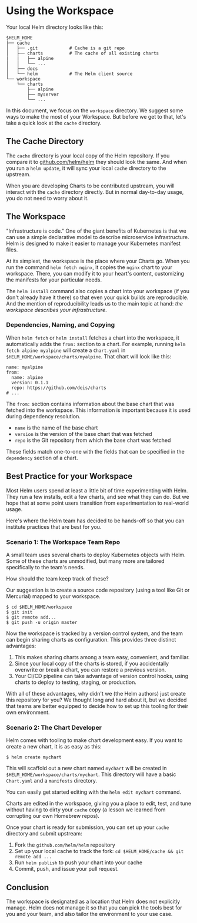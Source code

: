 # Using the Workspace

Your local Helm directory looks like this:

```
$HELM_HOME
├── cache
│   ├── .git            # Cache is a git repo
│   ├── charts          # The cache of all existing charts
|   |   ├── alpine
│   │   └── ...
│   ├── docs
│   └── helm            # The Helm client source
└── workspace
    └── charts
        ├── alpine
        ├── myserver
        └── ...
```

In this document, we focus on the `workspace` directory. We suggest some ways to make the most of your Workspace. But before we get to that, let's take a quick look at the `cache` directory.

## The Cache Directory

The `cache` directory is your local copy of the Helm repository. If you compare it to [github.com/helm/helm](https://github.com/helm/helm) they should look the same. And when you run a `helm update`, it will sync your local `cache` directory to the upstream.

When you are developing Charts to be contributed upstream, you will interact with the `cache` directory directly. But in normal day-to-day usage, you do not need to worry about it.

## The Workspace

"Infrastructure is code." One of the giant benefits of Kubernetes is that we can use a simple declarative model to describe microservice infrastructure. Helm is designed to make it easier to manage your Kubernetes manifest files.

At its simplest, the workspace is the place where your Charts go. When you run the command `helm fetch nginx`, it copies the `nginx` chart to your workspace. There, you can modify it to your heart's content, customizing the manifests for your particular needs.

The `helm install` command also copies a chart into your workspace (if you don't already have it there) so that even your quick builds are reproducible. And the mention of reproducibility leads us to the main topic at hand: _the workspace describes your infrastructure_.

### Dependencies, Naming, and Copying

When `helm fetch` or `helm install` fetches a chart into the workspace,
it automatically adds the `from:` section to a chart. For example,
running `helm fetch alpine myalpine` will create a `Chart.yaml` in
`$HELM_HOME/workspace/charts/myalpine`. That chart will look like this:

```
name: myalpine
from:
  name: alpine
  version: 0.1.1
  repo: https://github.com/deis/charts
# ...
```

The `from:` section contains information about the base chart that was
fetched into the workspace. This information is important because it is
used during dependency resolution.

- `name` is the name of the base chart
- `version` is the version of the base chart that was fetched
- `repo` is the Git repository from which the base chart was fetched

These fields match one-to-one with the fields that can be specified in
the `dependency` section of a chart.

## Best Practice for your Workspace

Most Helm users spend at least a little bit of time experimenting with Helm. They run a few installs, edit a few charts, and see what they can do. But we hope that at some point users transition from experimentation to real-world usage.

Here's where the Helm team has decided to be hands-off so that you can institute practices that are best for you.

### Scenario 1: The Workspace Team Repo

A small team uses several charts to deploy Kubernetes objects with Helm. Some of these charts are unmodified, but many more are tailored specifically to the team's needs.

How should the team keep track of these?

Our suggestion is to create a source code repository (using a tool like Git or Mercurial) mapped to your workspace.

```
$ cd $HELM_HOME/workspace
$ git init
$ git remote add...
$ git push -u origin master
```

Now the workspace is tracked by a version control system, and the team can begin sharing charts as configuration. This provides three distinct advantages:

1. This makes sharing charts among a team easy, convenient, and familiar.
2. Since your local copy of the charts is stored, if you accidentally overwrite or break a chart, you can restore a previous version.
3. Your CI/CD pipeline can take advantage of version control hooks, using charts to deploy to testing, staging, or production.

With all of these advantages, why didn't we (the Helm authors) just create this repository for you? We thought long and hard about it, but we decided that teams are better equipped to decide how to set up this tooling for their own environment.

### Scenario 2: The Chart Developer

Helm comes with tooling to make chart development easy. If you want to create a new chart, it is as easy as this:

```
$ helm create mychart
```

This will scaffold out a new chart named `mychart` will be created in `$HELM_HOME/workspace/charts/mychart`. This directory will have a basic `Chart.yaml` and a `manifests` directory.

You can easily get started editing with the `helm edit mychart` command.

Charts are edited in the workspace, giving you a place to edit, test, and tune without having to dirty your `cache` copy (a lesson we learned from corrupting our own Homebrew repos).

Once your chart is ready for submission, you can set up your `cache` directory and submit upstream:

1. Fork the `github.com/helm/helm` repository
2. Set up your local cache to track the fork: `cd $HELM_HOME/cache && git remote add ...`
3. Run `helm publish` to push your chart into your cache
4. Commit, push, and issue your pull request.

## Conclusion

The workspace is designated as a location that Helm does not explicitly manage. Helm does not manage it so that you can pick the tools best for you and your team, and also tailor the environment to your use case.
